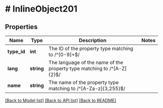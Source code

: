 # # InlineObject201

## Properties

Name | Type | Description | Notes
------------ | ------------- | ------------- | -------------
**type_id** | **int** | The ID of the property type  matching to /^[0-9]+$/ | 
**lang** | **string** | The language of the name of the property type  matching to /^[A-Z]{2}$/ | 
**name** | **string** | The name of the property type  matching to /^[A-Za-z]{3,255}$/ | 

[[Back to Model list]](../../README.md#documentation-for-models) [[Back to API list]](../../README.md#documentation-for-api-endpoints) [[Back to README]](../../README.md)


